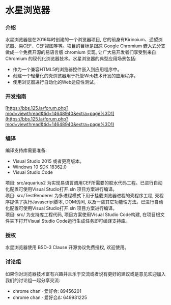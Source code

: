 # 水星浏览器

### 介绍
水星浏览器是在2016年时创建的一个浏览器项目, 它的前身有Kirinoium、遥望浏览器、易CEF、CEF视图等等。项目的目标是跟踪 Google Chromium 嵌入式分支做成一个免费开源的易语言版 chromium 实现, 让广大易开发者们享受到来自 Chromium 的现代化浏览器技术。水星浏览器的典型应用场景包括:
* 作为一个兼容HTML5的浏览器控件嵌入到应用程序中。
* 创建一个轻量化的壳浏览器用于托管Web技术开发的应用程序。
* 使用浏览器进行自动化的Web适应性测试。

### 开发指南

[https://bbs.125.la/forum.php?mod=viewthread&tid=14648940&extra=page%3D1](https://bbs.125.la/forum.php?mod=viewthread&tid=14648940&extra=page%3D1)

### 编译
编译支持库需要准备:
* Visual Studio 2015 或者更高版本。
* Windows 10 SDK 18362.0
* Visual Studio Code

项目: src/aquarius2 为实现易语言调用CEF所需要的胶水代码工程。已进行自动化配置可使用Visual Studio打开.sln 项目方案进行编译。 <br/>
项目: src/TestRenderer 为多进程模式下用于挂载浏览器进程的壳程序工程, 壳程序提供了执行Javascript脚本, DOM访问, 以及一些其它功能性方法。已进行自动化配置可使用Visual Studio打开.sln 项目方案进行编译。 <br/>
项目: src/ 为支持库工程代码, 项目方案使用Visual Studio Code构建, 在项目根文件夹下打开Visual Studio Code运行生成任务即可编译支持库。<br/>

### 授权

水星浏览器使用 BSD-3 Clause 开源协议免费授权, 欢迎使用。

### 讨论组

如果你对浏览器技术富有兴趣并且乐于交流或者说有更好的建议或是意见欢迎加入我们的讨论组一起分享交流:
* chrome chan · 爱好会: 89456201
* chrome chan · 爱好会Δ: 649931225



